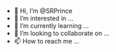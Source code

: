 - 👋 Hi, I’m @SRPrince
- 👀 I’m interested in ...
- 🌱 I’m currently learning ...
- 💞️ I’m looking to collaborate on ...
- 📫 How to reach me ...

<!---
SRPrince/SRPrince is a ✨ special ✨ repository because its `README.md` (this file) appears on your GitHub profile.
You can click the Preview link to take a look at your changes
